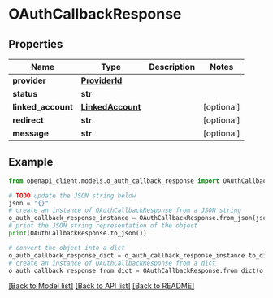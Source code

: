 # OAuthCallbackResponse


## Properties

Name | Type | Description | Notes
------------ | ------------- | ------------- | -------------
**provider** | [**ProviderId**](ProviderId.md) |  | 
**status** | **str** |  | 
**linked_account** | [**LinkedAccount**](LinkedAccount.md) |  | [optional] 
**redirect** | **str** |  | [optional] 
**message** | **str** |  | [optional] 

## Example

```python
from openapi_client.models.o_auth_callback_response import OAuthCallbackResponse

# TODO update the JSON string below
json = "{}"
# create an instance of OAuthCallbackResponse from a JSON string
o_auth_callback_response_instance = OAuthCallbackResponse.from_json(json)
# print the JSON string representation of the object
print(OAuthCallbackResponse.to_json())

# convert the object into a dict
o_auth_callback_response_dict = o_auth_callback_response_instance.to_dict()
# create an instance of OAuthCallbackResponse from a dict
o_auth_callback_response_from_dict = OAuthCallbackResponse.from_dict(o_auth_callback_response_dict)
```
[[Back to Model list]](../README.md#documentation-for-models) [[Back to API list]](../README.md#documentation-for-api-endpoints) [[Back to README]](../README.md)


